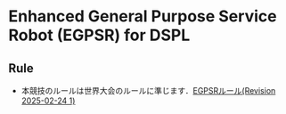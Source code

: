 # Enhanced General Purpose Service Robot (EGPSR) for DSPL

<!--
**現在ルール策定中ですので，今後変更となる可能性があります．**
-->

## Rule
* 本競技のルールは世界大会のルールに準じます．[EGPSRルール(Revision 2025-02-24 1)](https://robocupathome.github.io/RuleBook/rulebook/master.pdf#page=64)
